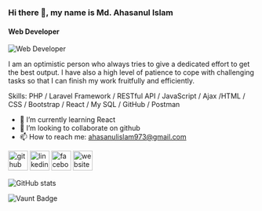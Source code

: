 ### Hi there 👋, my name is Md. Ahasanul Islam
#### Web Developer
![Web Developer](https://scontent.fdac142-1.fna.fbcdn.net/v/t39.30808-6/473636977_4083230545337930_6475214463571778475_n.jpg?stp=dst-jpg_s960x960_tt6&_nc_cat=103&ccb=1-7&_nc_sid=cc71e4&_nc_ohc=7GJHq2IrUfYQ7kNvgGIFN86&_nc_zt=23&_nc_ht=scontent.fdac142-1.fna&_nc_gid=ANlp0Ikt8Uq5PocQkwZlaQz&oh=00_AYCBmDH34qQTBgM7lMiJ67QvsE4i32ej8rdnnpoYsudWtg&oe=678AAA1A)

I am an optimistic person who always tries to give a dedicated effort to get the best output. I have also a high level of patience to cope with challenging tasks so that I can finish my work fruitfully and efficiently.

Skills: PHP / Laravel Framework / RESTful API / JavaScript / Ajax /HTML / CSS / Bootstrap / React / My SQL / GitHub / Postman

- 🌱 I’m currently learning React 
- 👯 I’m looking to collaborate on github 
- 📫 How to reach me: [ahasanulislam973@gmail.com](mailto:ahasanulislam973@gmail.com) 


[<img src='https://cdn.jsdelivr.net/npm/simple-icons@3.0.1/icons/github.svg' alt='github' height='40'>](https://github.com/ahasanulislam973)  [<img src='https://cdn.jsdelivr.net/npm/simple-icons@3.0.1/icons/linkedin.svg' alt='linkedin' height='40'>](https://www.linkedin.com/in/md-ahasanul-islam-6ba853235/)  [<img src='https://cdn.jsdelivr.net/npm/simple-icons@3.0.1/icons/facebook.svg' alt='facebook' height='40'>](https://www.facebook.com/mdahasanulislam.leon?mibextid=kFxxJD)  [<img src='https://cdn.jsdelivr.net/npm/simple-icons@3.0.1/icons/icloud.svg' alt='website' height='40'>](https://ahasanulislam973.github.io/portfolio-website/)  

![GitHub stats](https://github-readme-stats.vercel.app/api?username=ahasanulislam973&show_icons=true)  

![Vaunt Badge](https://api.vaunt.dev/v1/github/entities/ahasanulislam973/contributions?format=svg&private=false)  

